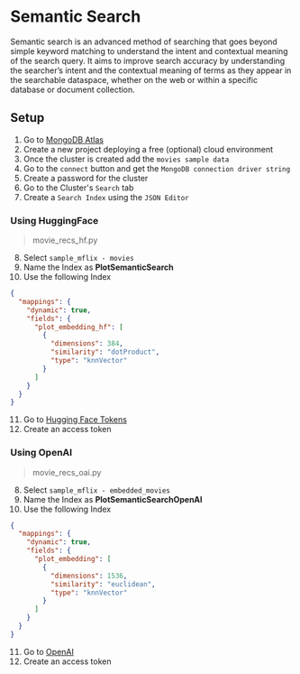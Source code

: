 # Semantic Search
Semantic search is an advanced method of searching that goes beyond simple keyword matching to understand the intent and contextual meaning of the search query. It aims to improve search accuracy by understanding the searcher’s intent and the contextual meaning of terms as they appear in the searchable dataspace, whether on the web or within a specific database or document collection. 

## Setup
1. Go to [MongoDB Atlas](https://www.mongodb.com/atlas/database)
2. Create a new project deploying a free (optional) cloud environment
3. Once the cluster is created add the `movies sample data`
4. Go to the `connect` button and get the `MongoDB connection driver string`
5. Create a password for the cluster
6. Go to the Cluster's `Search` tab
7. Create a `Search Index` using the `JSON Editor`

### Using HuggingFace
> movie_recs_hf.py
8. Select `sample_mflix - movies`
9. Name the Index as **PlotSemanticSearch**
10. Use the following Index
```json
{
  "mappings": {
    "dynamic": true,
    "fields": {
      "plot_embedding_hf": [
        {
          "dimensions": 384,
          "similarity": "dotProduct",
          "type": "knnVector"
        }
      ]
    }
  }
}
```
11. Go to [Hugging Face Tokens](https://huggingface.co/settings/tokens)
12. Create an access token

### Using OpenAI
> movie_recs_oai.py
8. Select `sample_mflix - embedded_movies`
9. Name the Index as **PlotSemanticSearchOpenAI**
10. Use the following Index
```json
{
  "mappings": {
    "dynamic": true,
    "fields": {
      "plot_embedding": [
        {
          "dimensions": 1536,
          "similarity": "euclidean",
          "type": "knnVector"
        }
      ]
    }
  }
}
```
11. Go to [OpenAI](https://platform.openai.com/settings/profile?tab=api-keys)
12. Create an access token
